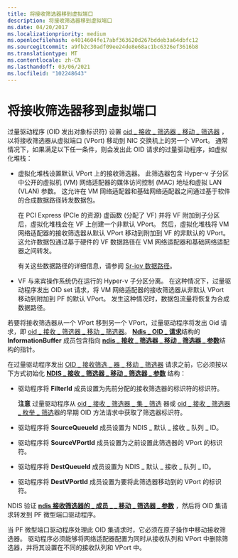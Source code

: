 ```yaml
---
title: 将接收筛选器移到虚拟端口
description: 将接收筛选器移到虚拟端口
ms.date: 04/20/2017
ms.localizationpriority: medium
ms.openlocfilehash: e4014604fe17abf363620d267bddeb3a64dbfc12
ms.sourcegitcommit: a9fb2c30adf09ee24de8e68ac1bc6326ef3616b8
ms.translationtype: MT
ms.contentlocale: zh-CN
ms.lasthandoff: 03/06/2021
ms.locfileid: "102248643"
---
```

# <a name="moving-a-receive-filter-to-a-virtual-port"></a>将接收筛选器移到虚拟端口


过量驱动程序 (OID 发出对象标识符) 设置 [oid \_ 接收 \_ 筛选器 \_ 移动 \_ 筛选器](./oid-receive-filter-move-filter.md) ，以将接收筛选器从虚拟端口 (VPort) 移动到 NIC 交换机上的另一个 VPort。 通常情况下，如果满足以下任一条件，则会发出此 OID 请求的过量驱动程序，如虚拟化堆栈：

-   虚拟化堆栈设置默认 VPort 上的接收筛选器。 此筛选器包含 Hyper-v 子分区中公开的虚拟机 (VM) 网络适配器的媒体访问控制 (MAC) 地址和虚拟 LAN (VLAN) 参数。 这允许在 VM 网络适配器和基础网络适配器之间通过基于软件的合成数据路径转发数据包。

    在 PCI Express (PCIe 的资源) 虚函数 (分配了 VF) 并将 VF 附加到子分区后，虚拟化堆栈会在 VF 上创建一个非默认 VPort。 然后，虚拟化堆栈将 VM 网络适配器的接收筛选器从默认 VPort 移动到附加到 VF 的非默认的 VPort。 这允许数据包通过基于硬件的 VF 数据路径在 VM 网络适配器和基础网络适配器之间转发。

    有关这些数据路径的详细信息，请参阅 [Sr-iov 数据路径](sr-iov-data-paths.md)。

-   VF 与来宾操作系统仍在运行的 Hyper-v 子分区分离。 在这种情况下，过量驱动程序发出 OID set 请求，将 VM 网络适配器的接收筛选器从非默认 VPort 移动到附加到 PF 的默认 VPort。 发生这种情况时，数据包流量将恢复为合成数据路径。

若要将接收筛选器从一个 VPort 移到另一个 VPort，过量驱动程序将发出 Oid 请求，即 [oid \_ 接收 \_ 筛选器 \_ 移动 \_ 筛选器](./oid-receive-filter-move-filter.md)。 [**Ndis \_ OID \_ 请求**](/windows-hardware/drivers/ddi/oidrequest/ns-oidrequest-ndis_oid_request)结构的 **InformationBuffer** 成员包含指向 [**ndis \_ 接收 \_ 筛选器 \_ 移动 \_ 筛选器 \_ 参数**](/windows-hardware/drivers/ddi/ntddndis/ns-ntddndis-_ndis_receive_filter_clear_parameters)结构的指针。

在过量驱动程序发出 [OID \_ 接收筛选 \_ 器 \_ 移动 \_ 筛选器](./oid-receive-filter-move-filter.md) 请求之前，它必须按以下方式初始化 [**NDIS \_ 接收 \_ 筛选器 \_ 移动 \_ 筛选器 \_ 参数**](/windows-hardware/drivers/ddi/ntddndis/ns-ntddndis-_ndis_receive_filter_move_filter_parameters) 结构：

-   驱动程序将 **FilterId** 成员设置为先前分配的接收筛选器的标识符的标识符。

    **注意**  过量驱动程序从 [oid \_ 接收 \_ 筛选器 \_ 集 \_ 筛选](./oid-receive-filter-set-filter.md) 器或 [oid \_ 接收 \_ 筛选器 \_ 枚举 \_ 筛选](./oid-receive-filter-enum-filters.md)器的早期 OID 方法请求中获取了筛选器标识符。

     

-   驱动程序将 **SourceQueueId** 成员设置为 NDIS \_ 默认 \_ 接收 \_ 队列 \_ ID。

-   驱动程序将 **SourceVPortId** 成员设置为之前设置此筛选器的 VPort 的标识符。

-   驱动程序将 **DestQueueId** 成员设置为 NDIS \_ 默认 \_ 接收 \_ 队列 \_ ID。

-   驱动程序将 **DestVPortId** 成员设置为要将此筛选器移动到的 VPort 的标识符。

NDIS 验证 [**ndis 接收筛选器的 \_ 成员 \_ \_ 移动 \_ 筛选器 \_ 参数**](/windows-hardware/drivers/ddi/ntddndis/ns-ntddndis-_ndis_receive_filter_move_filter_parameters) ，然后将 OID 集请求转发到 PF 微型端口驱动程序。

当 PF 微型端口驱动程序处理此 OID 集请求时，它必须在原子操作中移动接收筛选器。 驱动程序必须能够将网络适配器配置为同时从接收队列和 VPort 中删除筛选器，并将其设置在不同的接收队列和 VPort 中。

 

